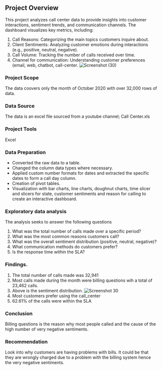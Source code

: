 
## Project Overview
This project analyzes call center data to provide insights into customer interactions, sentiment trends, and communication channels. The dashboard visualizes key metrics, including:
1. Call Reasons: Categorizing the main topics customers inquire about.
2. Client Sentiments: Analyzing customer emotions during interactions (e.g., positive, neutral, negative).
3. Call Volume: Tracking the number of calls received over time.
4. Channel for communication: Understanding customer preferences (email, web, chatbot, call-center.
![Screenshot (30)](https://github.com/user-attachments/assets/67060fd8-16c1-484f-aa47-fa5665653f49)

### Project Scope
The data coovers only the month of October 2020 with over 32,000 rows of data.
### Data Source
The data is an excel file sourced from a youtube channel; Call Center.xls
### Project Tools
Excel 
### Data Preparation
- Converted the raw data to a table.
- Changed the column data types where necessary.
- Applied custom number formats for dates and extracted the specific dates to form a call day column.
- Creation of pivot tables.
- Visualization with bar charts, line charts, doughnut charts, time slicer and slicers for state, customer sentiments and reason for calling to create an interactive 
 dashboard.
### Exploratory data analysis
The analysis seeks to answer the following questions
1. What was the total number of calls made over a specific period?
2. What was the most common reasons customers call?
3. What was the overall sentiment distribution (positive, neutral, negative)?
4. What communication methods do customers prefer?
5. Is the response time within the SLA?
### Findings.
1. The total number of calls made was 32,941
2. Most calls made during the month were billing questions wih a total of 23,462 calls.
3. Above is the sentiment distribution.
   ![Screenshot 30](https://github.com/user-attachments/assets/57027d52-9716-414c-909f-12fe8c96eb48)
5. Most customers prefer using the call_center
6. 62.61% of the calls were within the SLA
### Conclusion
Billing questions is the reason why most people called and the cause of the high number of very negative sentiments.

### Recommendation
Look into why customers are having problems with bills. It could be that they are wrongly charged due to a problem with the billing system hence the very negative sentiments.




   


